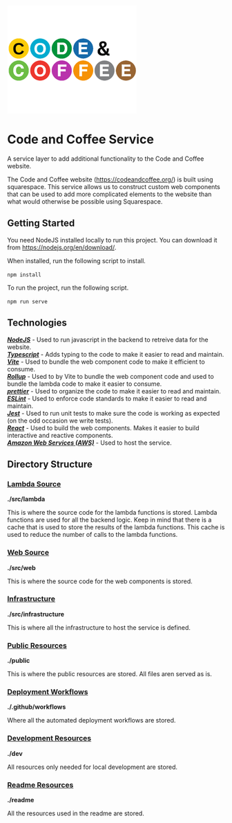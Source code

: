 ![alt text](./readme/code-and-coffee-logo.png)

# Code and Coffee Service

A service layer to add additional functionality to the Code and Coffee website.

The Code and Coffee website (https://codeandcoffee.org/) is built using squarespace. This service allows us to construct custom web components that can be used to add more complicated elements to the website than what would otherwise be possible using Squarespace.

## Getting Started

You need NodeJS installed locally to run this project. You can download it from https://nodejs.org/en/download/.

When installed, run the following script to install.

`npm install`

To run the project, run the following script.

`npm run serve`

## Technologies

**_[NodeJS](https://nodejs.org/en)_** - Used to run javascript in the backend to retreive data for the website.  
**_[Typescript](https://www.typescriptlang.org/)_** - Adds typing to the code to make it easier to read and maintain.  
**_[Vite](https://vitejs.dev/)_** - Used to bundle the web component code to make it efficient to consume.  
**_[Rollup](https://rollupjs.org)_** - Used to by Vite to bundle the web component code and used to bundle the lambda code to make it easier to consume.  
**_[prettier](https://prettier.io/)_** - Used to organize the code to make it easier to read and maintain.  
**_[ESLint](https://eslint.org/)_** - Used to enforce code standards to make it easier to read and maintain.  
**_[Jest](https://jestjs.io/)_** - Used to run unit tests to make sure the code is working as expected (on the odd occasion we write tests).  
**_[React](https://reactjs.org/)_** - Used to build the web components. Makes it easier to build interactive and reactive components.  
**_[Amazon Web Services (AWS)](https://aws.amazon.com/)_** - Used to host the service.

## Directory Structure

### [Lambda Source](./src/lambda)

**./src/lambda**

This is where the source code for the lambda functions is stored. Lambda functions are used for all the backend logic. Keep in mind that there is a cache that is used to store the results of the lambda functions. This cache is used to reduce the number of calls to the lambda functions.

### [Web Source](./src/web)

**./src/web**

This is where the source code for the web components is stored.

### [Infrastructure](./src/infrastructure)

**./src/infrastructure**

This is where all the infrastructure to host the service is defined.

### [Public Resources](./public)

**./public**

This is where the public resources are stored. All files aren served as is.

### [Deployment Workflows](./.github/workflows)

**./.github/workflows**

Where all the automated deployment workflows are stored.

### [Development Resources](./dev)

**./dev**

All resources only needed for local development are stored.

### [Readme Resources](./dev)

**./readme**

All the resources used in the readme are stored.